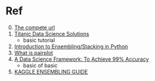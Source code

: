 # Ref
0. [The compete url](https://www.kaggle.com/c/titanic/)
1. [Titanic Data Science Solutions](https://www.kaggle.com/startupsci/titanic-data-science-solutions)
    - basic tutorial
2. [Introduction to Ensembling/Stacking in Python](https://www.kaggle.com/arthurtok/introduction-to-ensembling-stacking-in-python)
3. [What is pairplot](https://segmentfault.com/a/1190000021517026?utm_source=tag-newest)
4. [A Data Science Framework: To Achieve 99% Accuracy](https://www.kaggle.com/ldfreeman3/a-data-science-framework-to-achieve-99-accuracy)
    - basic of basic
5. [KAGGLE ENSEMBLING GUIDE](https://mlwave.com/kaggle-ensembling-guide/)